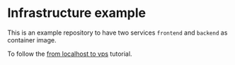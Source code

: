 # Infrastructure example

This is an example repository to have two services `frontend` and `backend` as container image.

To follow the [from localhost to vps](https://docs.next-hat.com/guides/infrastructure/from_locahost_to_vps) tutorial.
